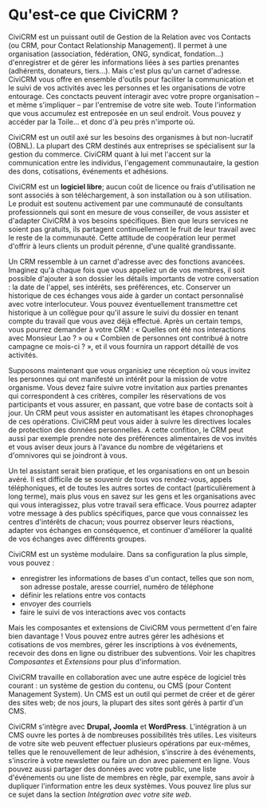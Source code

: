 Qu'est-ce que CiviCRM ?
=======================

CiviCRM est un puissant outil de Gestion de la Relation avec vos Contacts (ou CRM, pour Contact Relationship Management). Il permet à une organisation (association, fédération, ONG, syndicat, fondation...) d'enregistrer et de gérer les informations liées à ses parties prenantes (adhérents, donateurs, tiers...). Mais c'est plus qu'un carnet d'adresse. CiviCRM vous offre en ensemble d'outils pour faciliter la communication et le suivi de vos activités avec les personnes et les organisations de votre entourage. Ces conctacts peuvent interagir avec votre propre organisation – et même s'impliquer – par l'entremise de votre site web. Toute l'information que vous accumulez est entreposée en un seul endroit. Vous pouvez y accéder par la Toile... et donc d'à peu près n'importe où. 

CiviCRM est un outil axé sur les besoins des organismes à but non-lucratif (OBNL). La plupart des CRM destinés aux entreprises se spécialisent sur la gestion du commerce. CiviCRM quant à lui met l'accent sur la communication entre les individus, l'engagement communautaire, la gestion des dons, cotisations, événements et adhésions.

CiviCRM est un **logiciel libre**; aucun coût de licence ou frais d'utilisation ne sont associés à son téléchargement, à son installation ou à son utilisation. Le produit est soutenu activement par une communauté de consultants professionnels qui sont en mesure de vous conseiller, de vous assister et d'adapter CiviCRM à vos besoins spécifiques. Bien que leurs services ne soient pas gratuits, ils partagent continuellement le fruit de leur travail avec le reste de la communauté. Cette attitude de coopération leur permet d'offrir à leurs clients un produit pérenne, d'une qualité grandissante.

Un CRM ressemble à un carnet d'adresse avec des fonctions avancées. Imaginez qu'à chaque fois que vous appeliez un de vos membres, il soit possible d'ajouter à son dossier les détails importants de votre conversation : la date de l'appel, ses intérêts, ses préférences, etc. Conserver un historique de ces échanges vous aide à garder un contact personnalisé avec votre interlocuteur. Vous pouvez éventuellement transmettre cet historique à un collègue pour qu'il assure le suivi du dossier en tenant compte du travail que vous avez déjà effectué. Après un certain temps, vous pourrez demander à votre CRM : « Quelles ont été nos interactions avec Monsieur Lao ? » ou « Combien de personnes ont contribué à notre campagne ce mois-ci ? », et il vous fournira un rapport détaillé de vos activités. 

Supposons maintenant que vous organisiez une réception où vous invitez les personnes qui ont manifesté un intérêt pour la mission de votre organisme. Vous devez faire suivre votre invitation aux parties prenantes qui correspondent à ces critères, compiler les réservations de vos participants et vous assurer, en passant, que votre base de contacts soit à jour. Un CRM peut vous assister en automatisant les étapes chronophages de ces opérations. CiviCRM peut vous aider à suivre les directives locales de protection des données personnelles. A cette confition, le CRM peut aussi par exemple prendre note des préférences alimentaires de vos invités et vous aviser deux jours à l'avance du nombre de végétariens et d'omnivores qui se joindront à vous.

Un tel assistant serait bien pratique, et les organisations en ont un besoin avéré. Il est difficile de se souvenir de tous vos rendez-vous, appels téléphoniques, et de toutes les autres sortes de contact (particulièrement à long terme), mais plus vous en savez sur les gens et les organisations avec qui vous interagissez, plus votre travail sera efficace. Vous pourrez adapter votre message à des publics spécifiques, parce que vous connaissez les centres d'intérêts de chacun; vous pourrez observer leurs réactions, adapter vos échanges en conséquence, et continuer d'améliorer la qualité de vos échanges avec différents groupes.

CiviCRM est un système modulaire. Dans sa configuration la plus simple, vous pouvez :

-   enregistrer les informations de bases d'un contact, telles que son nom, son adresse postale, aresse courriel, numéro de téléphone
-   définir les relations entre vos contacts
-   envoyer des courriels
-   faire le suivi de vos interactions avec vos contacts

Mais les composantes et extensions de CiviCRM vous permettent d'en faire bien davantage ! Vous pouvez entre autres gérer les adhésions et cotisations de vos membres, gérer les inscriptions à vos événements, recevoir des dons en ligne ou distribuer des subventions. Voir les chapitres *Composantes* et *Extensions* pour plus d'information.

CiviCRM travaille en collaboration avec une autre espèce de logiciel très courant : un système de gestion du contenu, ou CMS (pour Content Management System). Un CMS est un outil qui permet de créer et de gérer des sites web; de nos jours, la plupart des sites sont gérés à partir d'un CMS.

CiviCRM s'intègre avec **Drupal, Joomla** et **WordPress**. L'intégration à un CMS ouvre les portes à de nombreuses possibilités très utiles. Les visiteurs de votre site web peuvent effectuer plusieurs opérations par eux-mêmes, telles que le renouvellement de leur adhésion, s'inscrire à des événements, s'inscrire à votre newsletter ou faire un don avec paiement en ligne. Vous pouvez aussi partager des données avec votre public, une liste d'événements ou une liste de membres en règle, par exemple, sans avoir à dupliquer l'information entre les deux systèmes. Vous pouvez lire plus sur ce sujet dans la section *Intégration avec votre site web*.
